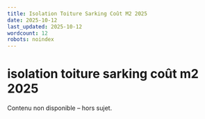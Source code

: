 ```yaml
---
title: Isolation Toiture Sarking Coût M2 2025
date: 2025-10-12
last_updated: 2025-10-12
wordcount: 12
robots: noindex
---
```


# isolation toiture sarking coût m2 2025

Contenu non disponible – hors sujet.